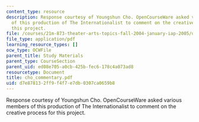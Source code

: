 ```yaml
---
content_type: resource
description: Response courtesy of Youngshun Cho. OpenCourseWare asked various members
  of this production of The Internationalist to comment on the creative process for
  this project.
file: /courses/21m-873-theater-arts-topics-fall-2004-january-iap-2005/d7e878132ff9f4f7e7db0307ca0659b8_cho_commentary.pdf
file_type: application/pdf
learning_resource_types: []
ocw_type: OCWFile
parent_title: Study Materials
parent_type: CourseSection
parent_uid: ed08e705-a0cb-425b-fec6-178c4a073ad8
resourcetype: Document
title: cho_commentary.pdf
uid: d7e87813-2ff9-f4f7-e7db-0307ca0659b8
---
```

Response courtesy of Youngshun Cho. OpenCourseWare asked various members of this production of The Internationalist to comment on the creative process for this project.

